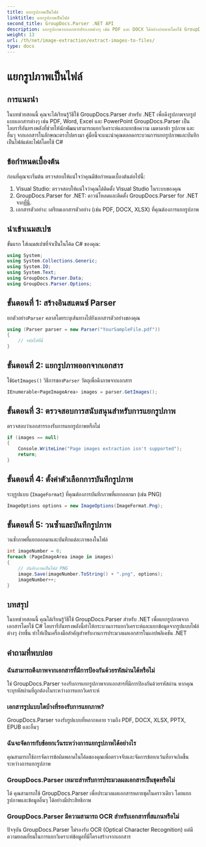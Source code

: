 ```yaml
---
title: แยกรูปภาพเป็นไฟล์
linktitle: แยกรูปภาพเป็นไฟล์
second_title: GroupDocs.Parser .NET API
description: แยกรูปภาพจากเอกสารประเภทต่างๆ เช่น PDF และ DOCX ได้อย่างง่ายดายโดยใช้ GroupDocs.Parser สำหรับ .NET ลดความซับซ้อนของงานแยกวิเคราะห์เอกสารของคุณ
weight: 13
url: /th/net/image-extraction/extract-images-to-files/
type: docs
---
```

# แยกรูปภาพเป็นไฟล์

## การแนะนำ
ในบทช่วยสอนนี้ คุณจะได้เรียนรู้วิธีใช้ GroupDocs.Parser สำหรับ .NET เพื่อดึงรูปภาพจากรูปแบบเอกสารต่างๆ เช่น PDF, Word, Excel และ PowerPoint GroupDocs.Parser เป็นไลบรารีอันทรงพลังที่ช่วยให้นักพัฒนาสามารถแยกวิเคราะห์และแยกข้อความ เมตาดาต้า รูปภาพ และอื่นๆ จากเอกสารในลักษณะตรงไปตรงมา คู่มือนี้จะแนะนำคุณตลอดกระบวนการแยกรูปภาพและบันทึกเป็นไฟล์แต่ละไฟล์โดยใช้ C#
## ข้อกำหนดเบื้องต้น
ก่อนที่คุณจะเริ่มต้น ตรวจสอบให้แน่ใจว่าคุณมีข้อกำหนดเบื้องต้นต่อไปนี้:
1. Visual Studio: ตรวจสอบให้แน่ใจว่าคุณได้ติดตั้ง Visual Studio ในระบบของคุณ
2.  GroupDocs.Parser for .NET: ดาวน์โหลดและติดตั้ง GroupDocs.Parser for .NET จาก[ที่นี่](https://releases.groupdocs.com/parser/net/).
3. เอกสารตัวอย่าง: เตรียมเอกสารตัวอย่าง (เช่น PDF, DOCX, XLSX) ที่คุณต้องการแยกรูปภาพ

## นำเข้าเนมสเปซ
ขั้นแรก ใส่เนมสเปซที่จำเป็นในโค้ด C# ของคุณ:
```csharp
using System;
using System.Collections.Generic;
using System.IO;
using System.Text;
using GroupDocs.Parser.Data;
using GroupDocs.Parser.Options;
```
## ขั้นตอนที่ 1: สร้างอินสแตนซ์ Parser
 ยกตัวอย่าง`Parser` คลาสโดยระบุเส้นทางไปยังเอกสารตัวอย่างของคุณ
```csharp
using (Parser parser = new Parser("YourSampleFile.pdf"))
{
    // รหัสไปที่นี่
}
```
## ขั้นตอนที่ 2: แยกรูปภาพออกจากเอกสาร
 ใช้`GetImages()` วิธีการของ`Parser` วัตถุเพื่อดึงภาพจากเอกสาร
```csharp
IEnumerable<PageImageArea> images = parser.GetImages();
```
## ขั้นตอนที่ 3: ตรวจสอบการสนับสนุนสำหรับการแยกรูปภาพ
ตรวจสอบว่าเอกสารรองรับการแยกรูปภาพหรือไม่
```csharp
if (images == null)
{
    Console.WriteLine("Page images extraction isn't supported");
    return;
}
```
## ขั้นตอนที่ 4: ตั้งค่าตัวเลือกการบันทึกรูปภาพ
ระบุรูปแบบ (`ImageFormat`) ที่คุณต้องการบันทึกภาพที่แยกออกมา (เช่น PNG)
```csharp
ImageOptions options = new ImageOptions(ImageFormat.Png);
```
## ขั้นตอนที่ 5: วนซ้ำและบันทึกรูปภาพ
วนซ้ำภาพที่แยกออกมาและบันทึกแต่ละภาพลงในไฟล์
```csharp
int imageNumber = 0;
foreach (PageImageArea image in images)
{
    // บันทึกภาพเป็นไฟล์ PNG
    image.Save(imageNumber.ToString() + ".png", options);
    imageNumber++;
}
```

## บทสรุป
ในบทช่วยสอนนี้ คุณได้เรียนรู้วิธีใช้ GroupDocs.Parser สำหรับ .NET เพื่อแยกรูปภาพจากเอกสารโดยใช้ C# ไลบรารีอันทรงพลังนี้ทำให้กระบวนการแยกวิเคราะห์และแยกข้อมูลจากรูปแบบไฟล์ต่างๆ ง่ายขึ้น ทำให้เป็นเครื่องมือสำคัญสำหรับงานการประมวลผลเอกสารในแอปพลิเคชัน .NET

## คำถามที่พบบ่อย
### ฉันสามารถดึงภาพจากเอกสารที่มีการป้องกันด้วยรหัสผ่านได้หรือไม่
ใช่ GroupDocs.Parser รองรับการแยกรูปภาพจากเอกสารที่มีการป้องกันด้วยรหัสผ่าน หากคุณระบุรหัสผ่านที่ถูกต้องในระหว่างการแยกวิเคราะห์
### เอกสารรูปแบบใดบ้างที่รองรับการแยกภาพ?
GroupDocs.Parser รองรับรูปแบบที่หลากหลาย รวมถึง PDF, DOCX, XLSX, PPTX, EPUB และอื่นๆ
### ฉันจะจัดการกับข้อยกเว้นระหว่างการแยกรูปภาพได้อย่างไร
คุณสามารถใช้การจัดการข้อผิดพลาดในโค้ดของคุณเพื่อตรวจจับและจัดการข้อยกเว้นที่อาจเกิดขึ้นระหว่างการแยกรูปภาพ
### GroupDocs.Parser เหมาะสำหรับการประมวลผลเอกสารเป็นชุดหรือไม่
ได้ คุณสามารถใช้ GroupDocs.Parser เพื่อประมวลผลเอกสารหลายชุดในคราวเดียว โดยแยกรูปภาพและข้อมูลอื่นๆ ได้อย่างมีประสิทธิภาพ
### GroupDocs.Parser มีความสามารถ OCR สำหรับเอกสารที่สแกนหรือไม่
ปัจจุบัน GroupDocs.Parser ไม่รองรับ OCR (Optical Character Recognition) แต่มีความยอดเยี่ยมในการแยกวิเคราะห์ข้อมูลที่มีโครงสร้างจากเอกสาร